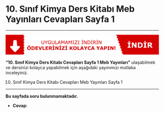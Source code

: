 # 10. Sınıf Kimya Ders Kitabı Meb Yayınları Cevapları Sayfa 1

---
[![Image 1](./image_1.gif)](https://play.google.com/store/apps/details?id=com.evvelcevap.android&hl=tr)

**“10. Sınıf Kimya Ders Kitabı Cevapları Sayfa 1 Meb Yayınları”** ulaşabilmek ve dersinizi kolayca yapabilmek için aşağıdaki yayınımızı mutlaka inceleyiniz.

10. Sınıf Kimya Ders Kitabı Cevapları Meb Yayınları Sayfa 1
-----------------------------------------------------------

**Bu sayfada soru bulunmamaktadır.**

-   **Cevap**: